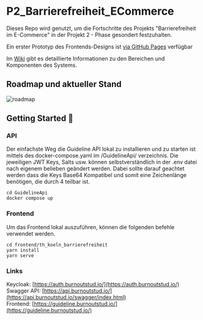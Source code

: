 # P2_Barrierefreiheit_ECommerce
Dieses Repo wird genutzt, um die Fortschritte des Projekts "Barrierefreiheit im E-Commerce" in der Projekt 2 - Phase gesondert festzuhalten.

Ein erster Prototyp des Frontends-Designs ist [via GitHub Pages](https://sebastianbroc.github.io/P2_Barrierefreiheit_ECommerce/#/) verfügbar

Im [Wiki](https://github.com/sebastianbroc/P2_Barrierefreiheit_ECommerce/wiki) gibt es detaillierte Informationen zu den Bereichen und Komponenten des Systems.

## Roadmap und aktueller Stand
![roadmap](https://github.com/sebastianbroc/P2_Barrierefreiheit_ECommerce/assets/63352229/92b266ef-6879-4899-bd63-6f00e126b6cf)

## Getting Started 🚀
### API
Der einfachste Weg die Guideline API lokal zu installieren und zu starten ist mittels des docker-compose.yaml im /GuidelineApi/ verzeichnis.
Die jeweiligen JWT Keys, Salts usw. können selbstverständlich in der .env datei nach eigenem belieben geändert werden. 
Dabei sollte darauf geachtet werden dass die Keys Base64 Kompatibel und somit eine Zeichenlänge benötigen, die durch 4 teilbar ist.

```shell
cd GuidelineApi
docker compose up
```

### Frontend
Um das Frontend lokal auszuführen, können die folgenden befehle verwendet werden.

```shell
cd frontend/th_koeln_barrierefreiheit
yarn install
yarn serve
```

### Links
Keycloak: [https://auth.burnoutstud.io/](https://auth.burnoutstud.io/) <br>
Swagger API: [https://api.burnoutstud.io/](https://api.burnoutstud.io/swagger/index.html) <br>
Frontend: [https://guideline.burnoutstud.io/](https://guideline.burnoutstud.io/) <br>
